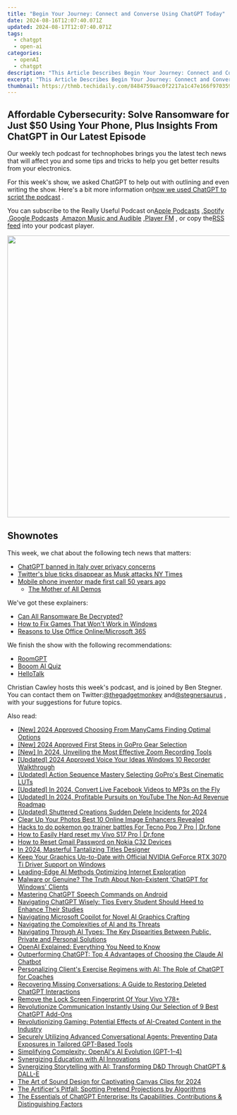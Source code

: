 ```yaml
---
title: "Begin Your Journey: Connect and Converse Using ChatGPT Today"
date: 2024-08-16T12:07:40.071Z
updated: 2024-08-17T12:07:40.071Z
tags:
  - chatgpt
  - open-ai
categories:
  - openAI
  - chatgpt
description: "This Article Describes Begin Your Journey: Connect and Converse Using ChatGPT Today"
excerpt: "This Article Describes Begin Your Journey: Connect and Converse Using ChatGPT Today"
thumbnail: https://thmb.techidaily.com/8484759aac0f2217a1c47e166f9703590835bee6447866146f3b1628180769c5.jpg
---
```


## Affordable Cybersecurity: Solve Ransomware for Just $50 Using Your Phone, Plus Insights From ChatGPT in Our Latest Episode

 Our weekly tech podcast for technophobes brings you the latest tech news that will affect you and some tips and tricks to help you get better results from your electronics.

 For this week's show, we asked ChatGPT to help out with outlining and even writing the show. Here's a bit more information on[how we used ChatGPT to script the podcast](https://www.makeuseof.com/i-used-chatgpt-to-script-a-podcast-heres-what-happened/) .

 You can subscribe to the Really Useful Podcast on[Apple Podcasts](https://podcasts.apple.com/gb/podcast/the-really-useful-podcast/id1437847131?mt=2) ,[Spotify](https://open.spotify.com/show/283gDxLd6OTNEpRq6tN7ha) ,[Google Podcasts](https://www.google.com/podcasts?feed=aHR0cHM6Ly9hbmNob3IuZm0vcy8zMWJlNDcwL3BvZGNhc3QvcnNz) ,[Amazon Music and Audible](https://music.amazon.co.uk/podcasts/20ab73d4-5da2-46c7-a17f-dc6eb39bdb48/The-Really-Useful-Podcast) ,[Player FM](https://player.fm/series/the-really-useful-podcast-2491856) , or copy the[RSS feed](https://feeds.transistor.fm/the-really-useful-podcast) into your podcast player.

<!-- affiliate ads begin -->
<a href="https://ephamedtechinc.pxf.io/c/5597632/2097467/26400?prodsku=B700" target="_top" id="2097467"><img src="//a.impactradius-go.com/display-ad/26400-2097467" border="0" alt="" width="640" height="640"/></a><img height="0" width="0" src="https://imp.pxf.io/i/5597632/2097467/26400" style="position:absolute;visibility:hidden;" border="0" />
<!-- affiliate ads end -->
## Shownotes

This week, we chat about the following tech news that matters:

* [ChatGPT banned in Italy over privacy concerns](https://www.bbc.co.uk/news/technology-65139406)
* [Twitter's blue ticks disappear as Musk attacks NY Times](https://www.bbc.co.uk/news/technology-65156216)
* [Mobile phone inventor made first call 50 years ago](https://www.bbc.co.uk/news/technology-65112048)  
  * [The Mother of All Demos](https://www.youtube.com/watch?v=B6rKUf9DWRI)

We've got these explainers:

* [Can All Ransomware Be Decrypted?](https://www.makeuseof.com/can-all-ransomware-be-decrypted/)
* [How to Fix Games That Won't Work in Windows](https://www.makeuseof.com/fix-games-not-working-windows/)
* [Reasons to Use Office Online/Microsoft 365](https://www.makeuseof.com/tag/dont-pay-word-5-reasons-use-office-online/)

We finish the show with the following recommendations:

* [RoomGPT](http://https://www.roomgpt.io/)
* [Booom AI Quiz](https://booom.ai/)
* [HelloTalk](https://www.hellotalk.com/?lang=en)

 Christian Cawley hosts this week's podcast, and is joined by Ben Stegner. You can contact them on Twitter:[@thegadgetmonkey](https://twitter.com/thegadgetmonkey) and[@stegnersaurus](https://twitter.com/stegnersaurus) , with your suggestions for future topics.


<ins class="adsbygoogle"
     style="display:block"
     data-ad-format="autorelaxed"
     data-ad-client="ca-pub-7571918770474297"
     data-ad-slot="1223367746"></ins>



<ins class="adsbygoogle"
     style="display:block"
     data-ad-client="ca-pub-7571918770474297"
     data-ad-slot="8358498916"
     data-ad-format="auto"
     data-full-width-responsive="true"></ins>

<span class="atpl-alsoreadstyle">Also read:</span>
<div><ul>
<li><a href="https://screen-activity-recording.techidaily.com/new-2024-approved-choosing-from-manycams-finding-optimal-options/"><u>[New] 2024 Approved  Choosing From ManyCams  Finding Optimal Options</u></a></li>
<li><a href="https://vp-tips.techidaily.com/new-2024-approved-first-steps-in-gopro-gear-selection/"><u>[New] 2024 Approved  First Steps in GoPro Gear Selection</u></a></li>
<li><a href="https://video-capture.techidaily.com/new-in-2024-unveiling-the-most-effective-zoom-recording-tools/"><u>[New] In 2024, Unveiling the Most Effective Zoom Recording Tools</u></a></li>
<li><a href="https://fox-hovers.techidaily.com/updated-2024-approved-voice-your-ideas-windows-10-recorder-walkthrough/"><u>[Updated] 2024 Approved  Voice Your Ideas  Windows 10 Recorder Walkthrough</u></a></li>
<li><a href="https://extra-hints.techidaily.com/updated-action-sequence-mastery-selecting-gopros-best-cinematic-luts/"><u>[Updated] Action Sequence Mastery  Selecting GoPro's Best Cinematic LUTs</u></a></li>
<li><a href="https://facebook-clips.techidaily.com/updated-in-2024-convert-live-facebook-videos-to-mp3s-on-the-fly/"><u>[Updated] In 2024, Convert Live Facebook Videos to MP3s on the Fly</u></a></li>
<li><a href="https://youtube-blog.techidaily.com/ed-in-2024-profitable-pursuits-on-youtube-the-non-ad-revenue-roadmap/"><u>[Updated] In 2024, Profitable Pursuits on YouTube  The Non-Ad Revenue Roadmap</u></a></li>
<li><a href="https://facebook-video-content.techidaily.com/updated-shuttered-creations-sudden-delete-incidents-for-2024/"><u>[Updated] Shuttered Creations  Sudden Delete Incidents for 2024</u></a></li>
<li><a href="https://extra-resources.techidaily.com/clear-up-your-photos-best-10-online-image-enhancers-revealed/"><u>Clear Up Your Photos  Best 10 Online Image Enhancers Revealed</u></a></li>
<li><a href="https://android-pokemon-go.techidaily.com/hacks-to-do-pokemon-go-trainer-battles-for-tecno-pop-7-pro-drfone-by-drfone-virtual-android/"><u>Hacks to do pokemon go trainer battles For Tecno Pop 7 Pro | Dr.fone</u></a></li>
<li><a href="https://techidaily.com/how-to-easily-hard-reset-my-vivo-s17-pro-drfone-by-drfone-reset-android-reset-android/"><u>How to Easily Hard reset my Vivo S17 Pro | Dr.fone</u></a></li>
<li><a href="https://easy-unlock-android.techidaily.com/how-to-reset-gmail-password-on-nokia-c32-devices-by-drfone-android/"><u>How to Reset Gmail Password on Nokia C32 Devices</u></a></li>
<li><a href="https://extra-approaches.techidaily.com/in-2024-masterful-tantalizing-titles-designer/"><u>In 2024, Masterful Tantalizing Titles Designer</u></a></li>
<li><a href="https://hardware-updates.techidaily.com/keep-your-graphics-up-to-date-with-official-nvidia-geforce-rtx-3070-ti-driver-support-on-windows/"><u>Keep Your Graphics Up-to-Date with Official NVIDIA GeForce RTX 3070 Ti Driver Support on Windows</u></a></li>
<li><a href="https://tech-haven.techidaily.com/leading-edge-ai-methods-optimizing-internet-exploration/"><u>Leading-Edge AI Methods Optimizing Internet Exploration</u></a></li>
<li><a href="https://tech-haven.techidaily.com/malware-or-genuine-the-truth-about-non-existent-chatgpt-for-windows-clients/"><u>Malware or Genuine? The Truth About Non-Existent 'ChatGPT for Windows' Clients</u></a></li>
<li><a href="https://tech-haven.techidaily.com/mastering-chatgpt-speech-commands-on-android/"><u>Mastering ChatGPT Speech Commands on Android</u></a></li>
<li><a href="https://tech-haven.techidaily.com/navigating-chatgpt-wisely-tips-every-student-should-heed-to-enhance-their-studies/"><u>Navigating ChatGPT Wisely: Tips Every Student Should Heed to Enhance Their Studies</u></a></li>
<li><a href="https://tech-haven.techidaily.com/navigating-microsoft-copilot-for-novel-ai-graphics-crafting/"><u>Navigating Microsoft Copilot for Novel AI Graphics Crafting</u></a></li>
<li><a href="https://tech-haven.techidaily.com/navigating-the-complexities-of-ai-and-its-threats/"><u>Navigating the Complexities of AI and Its Threats</u></a></li>
<li><a href="https://tech-haven.techidaily.com/navigating-through-ai-types-the-key-disparities-between-public-private-and-personal-solutions/"><u>Navigating Through AI Types: The Key Disparities Between Public, Private and Personal Solutions</u></a></li>
<li><a href="https://tech-haven.techidaily.com/openai-explained-everything-you-need-to-know/"><u>OpenAI Explained: Everything You Need to Know</u></a></li>
<li><a href="https://tech-haven.techidaily.com/outperforming-chatgpt-top-4-advantages-of-choosing-the-claude-ai-chatbot/"><u>Outperforming ChatGPT: Top 4 Advantages of Choosing the Claude AI Chatbot</u></a></li>
<li><a href="https://tech-haven.techidaily.com/personalizing-clients-exercise-regimens-with-ai-the-role-of-chatgpt-for-coaches/"><u>Personalizing Client's Exercise Regimens with AI: The Role of ChatGPT for Coaches</u></a></li>
<li><a href="https://tech-haven.techidaily.com/recovering-missing-conversations-a-guide-to-restoring-deleted-chatgpt-interactions/"><u>Recovering Missing Conversations: A Guide to Restoring Deleted ChatGPT Interactions</u></a></li>
<li><a href="https://android-unlock.techidaily.com/remove-the-lock-screen-fingerprint-of-your-vivo-y78plus-by-drfone-android/"><u>Remove the Lock Screen Fingerprint Of Your Vivo Y78+</u></a></li>
<li><a href="https://tech-haven.techidaily.com/revolutionize-communication-instantly-using-our-selection-of-9-best-chatgpt-add-ons/"><u>Revolutionize Communication Instantly Using Our Selection of 9 Best ChatGPT Add-Ons</u></a></li>
<li><a href="https://tech-haven.techidaily.com/revolutionizing-gaming-potential-effects-of-ai-created-content-in-the-industry/"><u>Revolutionizing Gaming: Potential Effects of AI-Created Content in the Industry</u></a></li>
<li><a href="https://tech-haven.techidaily.com/securely-utilizing-advanced-conversational-agents-preventing-data-exposures-in-tailored-gpt-based-tools/"><u>Securely Utilizing Advanced Conversational Agents: Preventing Data Exposures in Tailored GPT-Based Tools</u></a></li>
<li><a href="https://tech-haven.techidaily.com/simplifying-complexity-openais-ai-evolution-gpt-14/"><u>Simplifying Complexity: OpenAI's AI Evolution (GPT-1–4)</u></a></li>
<li><a href="https://tech-haven.techidaily.com/synergizing-education-with-ai-innovations/"><u>Synergizing Education with AI Innovations</u></a></li>
<li><a href="https://tech-haven.techidaily.com/synergizing-storytelling-with-ai-transforming-dandd-through-chatgpt-and-dall-e/"><u>Synergizing Storytelling with AI: Transforming D&D Through ChatGPT & DALL-E</u></a></li>
<li><a href="https://article-posts.techidaily.com/the-art-of-sound-design-for-captivating-canvas-clips-for-2024/"><u>The Art of Sound Design for Captivating Canvas Clips for 2024</u></a></li>
<li><a href="https://tech-haven.techidaily.com/the-artificers-pitfall-spotting-pretend-projections-by-algorithms/"><u>The Artificer's Pitfall: Spotting Pretend Projections by Algorithms</u></a></li>
<li><a href="https://tech-haven.techidaily.com/the-essentials-of-chatgpt-enterprise-its-capabilities-contributions-and-distinguishing-factors/"><u>The Essentials of ChatGPT Enterprise: Its Capabilities, Contributions & Distinguishing Factors</u></a></li>
</ul></div>
